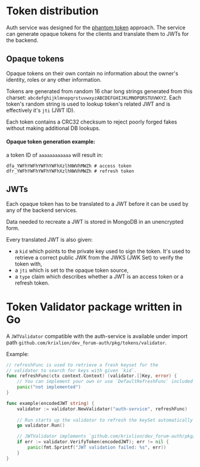 # Token distribution
Auth service was designed for the [phantom token](https://curity.io/resources/learn/phantom-token-pattern/) approach. The service can generate opaque tokens for the clients and translate them to JWTs for the backend.

## Opaque tokens 
Opaque tokens on their own contain no information about the owner's identity, roles or any other information.

Tokens are generated from random 16 char long strings generated from this charset: `abcdefghijklmnopqrstuvwxyzABCDEFGHIJKLMNOPQRSTUVWXYZ`.
Each token's random string is used to lookup token's related JWT and is effectively it's `jti` (JWT ID).

Each token contains a CRC32 checksum to reject poorly forged fakes without making additional DB lookups.

#### Opaque token generation example:
a token ID of `aaaaaaaaaaaa` will result in:
```shell
dfa_YWFhYWFhYWFhYWFhXzlhNWVhMWZh # access token
dfr_YWFhYWFhYWFhYWFhXzlhNWVhMWZh # refresh token
```

## JWTs
Each opaque token has to be translated to a JWT before it can be used by any of the backend services.

Data needed to recreate a JWT is stored in MongoDB in an unencrypted form.

Every translated JWT is also given:
- a `kid` which points to the private key used to sign the token. It's used to retrieve a correct public JWK from the JWKS (JWK Set) to verify the token with,
- a `jti` which is set to the opaque token source,
- a `type` claim which describes whether a JWT is an access token or a refresh token.

# Token Validator package written in Go
A `JWTValidator` compatible with the auth-service is available under import path `github.com/krixlion/dev_forum-auth/pkg/tokens/validator`.

Example:
```Go
// refreshFunc is used to retrieve a fresh keyset for the
// validator to search for keys with given `kid`.
func refreshFunc(ctx context.Context) (validator.[]Key, error) {
    // You can implement your own or use `DefaultRefreshFunc` included in the package.
    panic("not implemented")
}

func example(encodedJWT string) {
    validator := validator.NewValidator("auth-service", refreshFunc)
    
    // Run starts up the validator to refresh the keySet automatically using its `refreshFunc`.
    go validator.Run()

    // JWTValidator implements `github.com/krixlion/dev_forum-auth/pkg/tokens.Validator`.
    if err := validator.VerifyToken(encodedJWT); err != nil {
        panic(fmt.Sprintf("JWT validation failed: %s", err))
    }
}
```
